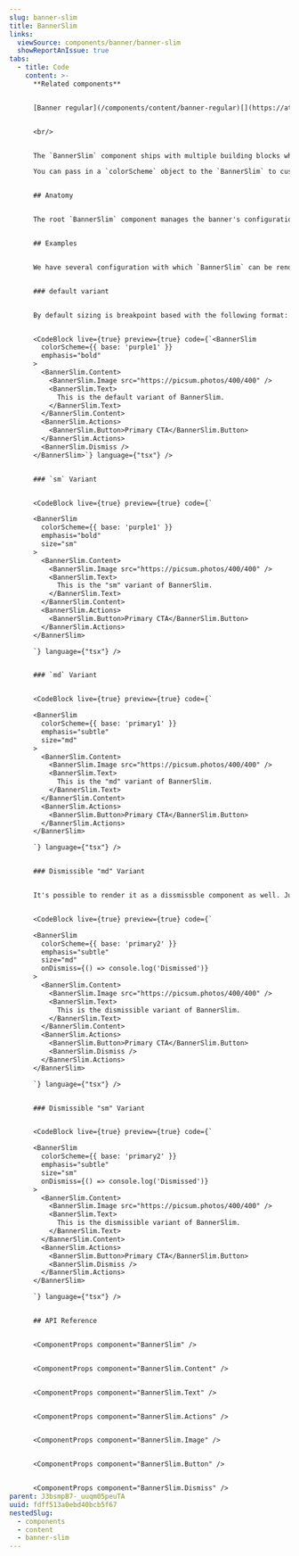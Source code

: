 ```yaml
---
slug: banner-slim
title: BannerSlim
links:
  viewSource: components/banner/banner-slim
  showReportAnIssue: true
tabs:
  - title: Code
    content: >-
      **Related components**


      [Banner regular](/components/content/banner-regular)[](https://atomlearning.design/components/feedback/alert-dialog)


      <br/>


      The `BannerSlim` component ships with multiple building blocks which can be put together in a composable manner to get the desired result.

      You can pass in a `colorScheme` object to the `BannerSlim` to customise the colours of the component. ColorScheme is experimental and has been implemented only locally but you can read more about how it currently works and available options [on the repository's github](https://github.com/Atom-Learning/components/tree/main/lib/src/experiments/color-scheme#readme).


      ## Anatomy


      The root `BannerSlim` component manages the banner's configuration and exposes it via the React Context API. This state can be accessed by any child components by calling `useBannerContext` hook. The sub components call this hook to refer to the core configuration and render accordingly.


      ## Examples


      We have several configuration with which `BannerSlim` can be rendered


      ### default variant


      By default sizing is breakpoint based with the following format:  `size: { '@initial': 'sm', '@md': 'md' }`


      <CodeBlock live={true} preview={true} code={`<BannerSlim
        colorScheme={{ base: 'purple1' }}
        emphasis="bold"
      >
        <BannerSlim.Content>
          <BannerSlim.Image src="https://picsum.photos/400/400" />
          <BannerSlim.Text>
            This is the default variant of BannerSlim.
          </BannerSlim.Text>
        </BannerSlim.Content>
        <BannerSlim.Actions>
          <BannerSlim.Button>Primary CTA</BannerSlim.Button>
        </BannerSlim.Actions>
        <BannerSlim.Dismiss />
      </BannerSlim>`} language={"tsx"} />


      ### `sm` Variant


      <CodeBlock live={true} preview={true} code={`

      <BannerSlim
        colorScheme={{ base: 'purple1' }}
        emphasis="bold"
        size="sm"
      >
        <BannerSlim.Content>
          <BannerSlim.Image src="https://picsum.photos/400/400" />
          <BannerSlim.Text>
            This is the "sm" variant of BannerSlim.
          </BannerSlim.Text>
        </BannerSlim.Content>
        <BannerSlim.Actions>
          <BannerSlim.Button>Primary CTA</BannerSlim.Button>
        </BannerSlim.Actions>
      </BannerSlim>

      `} language={"tsx"} />


      ### `md` Variant


      <CodeBlock live={true} preview={true} code={`

      <BannerSlim
        colorScheme={{ base: 'primary1' }}
        emphasis="subtle"
        size="md"
      >
        <BannerSlim.Content>
          <BannerSlim.Image src="https://picsum.photos/400/400" />
          <BannerSlim.Text>
            This is the "md" variant of BannerSlim.
          </BannerSlim.Text>
        </BannerSlim.Content>
        <BannerSlim.Actions>
          <BannerSlim.Button>Primary CTA</BannerSlim.Button>
        </BannerSlim.Actions>
      </BannerSlim>

      `} language={"tsx"} />


      ### Dismissible "md" Variant


      It's possible to render it as a dissmissble component as well. Just add `<BannerSlim.Dismiss />` as a child to `BannerSlim.Actions`.


      <CodeBlock live={true} preview={true} code={`

      <BannerSlim
        colorScheme={{ base: 'primary2' }}
        emphasis="subtle"
        size="md"
        onDismiss={() => console.log('Dismissed')}
      >
        <BannerSlim.Content>
          <BannerSlim.Image src="https://picsum.photos/400/400" />
          <BannerSlim.Text>
            This is the dismissible variant of BannerSlim.
          </BannerSlim.Text>
        </BannerSlim.Content>
        <BannerSlim.Actions>
          <BannerSlim.Button>Primary CTA</BannerSlim.Button>
          <BannerSlim.Dismiss />
        </BannerSlim.Actions>
      </BannerSlim>

      `} language={"tsx"} />


      ### Dismissible "sm" Variant


      <CodeBlock live={true} preview={true} code={`

      <BannerSlim
        colorScheme={{ base: 'primary2' }}
        emphasis="subtle"
        size="sm"
        onDismiss={() => console.log('Dismissed')}
      >
        <BannerSlim.Content>
          <BannerSlim.Image src="https://picsum.photos/400/400" />
          <BannerSlim.Text>
            This is the dismissible variant of BannerSlim.
          </BannerSlim.Text>
        </BannerSlim.Content>
        <BannerSlim.Actions>
          <BannerSlim.Button>Primary CTA</BannerSlim.Button>
          <BannerSlim.Dismiss />
        </BannerSlim.Actions>
      </BannerSlim>

      `} language={"tsx"} />


      ## API Reference


      <ComponentProps component="BannerSlim" />


      <ComponentProps component="BannerSlim.Content" />


      <ComponentProps component="BannerSlim.Text" />


      <ComponentProps component="BannerSlim.Actions" />


      <ComponentProps component="BannerSlim.Image" />


      <ComponentProps component="BannerSlim.Button" />


      <ComponentProps component="BannerSlim.Dismiss" />
parent: J3bsmpB7-_uuqm05peuTA
uuid: fdff513a0ebd40bcb5f67
nestedSlug:
  - components
  - content
  - banner-slim
---
```

